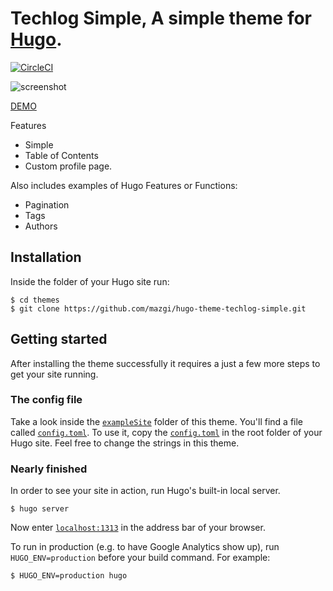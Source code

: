 # Techlog Simple, A simple theme for [Hugo](https://gohugo.io/).

[![CircleCI](https://circleci.com/gh/mazgi/hugo-theme-techlog-simple.svg?style=svg)](https://circleci.com/gh/mazgi/hugo-theme-techlog-simple)

![screenshot](https://raw.githubusercontent.com/mazgi/hugo-theme-techlog-simple/master/images/screenshot.png)

[DEMO](https://mazgi-hugo-themes-gcp.firebaseapp.com/techlog-simple/)

Features

- Simple
- Table of Contents
- Custom profile page.

Also includes examples of Hugo Features or Functions:

- Pagination
- Tags
- Authors

## Installation

Inside the folder of your Hugo site run:

    $ cd themes
    $ git clone https://github.com/mazgi/hugo-theme-techlog-simple.git

## Getting started

After installing the theme successfully it requires a just a few more steps to get your site running.

### The config file

Take a look inside the [`exampleSite`](https://github.com/mazgi/hugo-theme-techlog-simple/tree/master/exampleSite) folder of this theme. You'll find a file called [`config.toml`](https://github.com/mazgi/hugo-theme-techlog-simple/blob/master/exampleSite/config.toml). To use it, copy the [`config.toml`](https://github.com/mazgi/hugo-theme-techlog-simple/blob/master/exampleSite/config.toml) in the root folder of your Hugo site. Feel free to change the strings in this theme.

### Nearly finished

In order to see your site in action, run Hugo's built-in local server.

`$ hugo server`

Now enter [`localhost:1313`](http://localhost:1313/) in the address bar of your browser.

To run in production (e.g. to have Google Analytics show up), run `HUGO_ENV=production` before your build command. For example:

```shellsession
$ HUGO_ENV=production hugo
```
